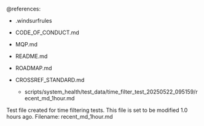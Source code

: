 @references:
- .windsurfrules
- CODE_OF_CONDUCT.md
- MQP.md
- README.md
- ROADMAP.md
- CROSSREF_STANDARD.md

  - scripts/system_health/test_data/time_filter_test_20250522_095159/recent_md_1hour.md

Test file created for time filtering tests.
This file is set to be modified 1.0 hours ago.
Filename: recent_md_1hour.md